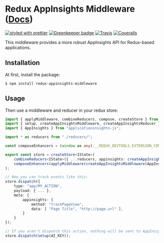 # Redux AppInsights Middleware ([Docs](https://rand0me.github.io/redux-appinsights-middleware/))


[![styled with prettier](https://img.shields.io/badge/styled_with-prettier-ff69b4.svg)](https://github.com/prettier/prettier)
[![Greenkeeper badge](https://badges.greenkeeper.io/rand0me/redux-appinsights-middleware.svg)](https://greenkeeper.io/)
[![Travis](https://img.shields.io/travis/rand0me/redux-appinsights-middleware.svg)](https://travis-ci.org/rand0me/redux-appinsights-middleware)
[![Coveralls](https://img.shields.io/coveralls/rand0me/redux-appinsights-middleware.svg)](https://coveralls.io/github/rand0me/redux-appinsights-middleware)

This middleware provides a more robust AppInsights API for Redux-based applications.

## Installation
At first, install the package:

```
$ npm install redux-appinsights-middleware
```

## Usage

Then use a middleware and reducer in your redux store:
```typescript
import { applyMiddleware, combineReducers, compose, createStore } from "redux";
import { setup, createAppInsightsMiddleware, createAppInsightsReducer } from "redux-appinsights-middleware";
import { AppInsights } from "applicationinsights-js";

import * as reducers from "./reducers/";

const composeEnhancers = (window as any).__REDUX_DEVTOOLS_EXTENSION_COMPOSE__ || compose;

export const store = createStore<IState>(
    combineReducers<IState>({ ...reducers, appinsights: createAppInsightsReducer() }),
    composeEnhancers(applyMiddleware(createAppInsightsMiddleware(AppInsights) )),
);

// Now you can track events like this:
store.dispatch({
    type: "app/MY_ACTION",
    payload: { ... },
    meta: {
        appinsights: {
            method: "trackPageView",
            data: [ "Page Title", "http://page.url" ],
        }
    }
});

// If you aren't dispatch this action, nothing will be sent to AppInsights
store.dispatch(setup(AI_KEY));
```
